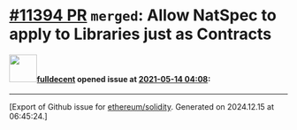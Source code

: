 # [\#11394 PR](https://github.com/ethereum/solidity/pull/11394) `merged`: Allow NatSpec to apply to Libraries just as Contracts

#### <img src="https://avatars.githubusercontent.com/u/382183?u=499298f335f6f4f2b2498c3510275590dd8e67fc&v=4" width="50">[fulldecent](https://github.com/fulldecent) opened issue at [2021-05-14 04:08](https://github.com/ethereum/solidity/pull/11394):






-------------------------------------------------------------------------------



[Export of Github issue for [ethereum/solidity](https://github.com/ethereum/solidity). Generated on 2024.12.15 at 06:45:24.]

